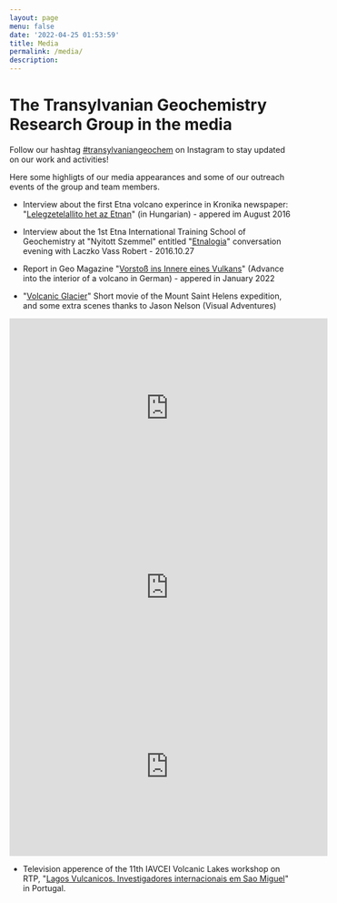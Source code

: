 ```yaml
---
layout: page
menu: false
date: '2022-04-25 01:53:59'
title: Media
permalink: /media/
description: 
---
```

# The Transylvanian Geochemistry Research Group in the media

Follow our hashtag [#transylvaniangeochem](https://www.instagram.com/transylvanian_geochem_rg/) on Instagram to stay updated on our work and activities!

Here some highligts of our media appearances and some of our outreach events of the group and team members.

- Interview about the first Etna volcano experince in Kronika newspaper: "[Lelegzetelallito het az Etnan](https://drive.google.com/file/d/1sPlhTPdnKrvAT4kw3FvELY0IOanbrkWn/view?usp=sharing)" (in Hungarian) - appered im August 2016

- Interview about the 1st Etna International Training School of Geochemistry at "Nyitott Szemmel" entitled "[Etnalogia](https://drive.google.com/file/d/1-e0phcXL16HMzeXATKnb6RdAKbobAm-E/view?usp=sharing)" conversation evening with Laczko Vass Robert - 2016.10.27

- Report in Geo Magazine "[Vorstoß ins Innere eines Vulkans](https://www.geo.de/wissen/mount-st--helens--mein-trip-in-den-feuerberg-31439832.html)" (Advance into the interior of a volcano in German) - appered in January 2022

- "[Volcanic Glacier](https://www.youtube.com/watch?v=F-XPr6kpWP4&t=17s)" Short movie of the Mount Saint Helens expedition, and some extra scenes thanks to Jason Nelson (Visual Adventures) 

<iframe width="560" height="315" src="https://www.youtube.com/embed/F-XPr6kpWP4" title="YouTube video player" frameborder="0" allow="accelerometer; autoplay; clipboard-write; encrypted-media; gyroscope; picture-in-picture" allowfullscreen></iframe>

<iframe width="560" height="315" src="https://www.youtube.com/embed/MVCfNZWki04" title="A World of Snow and Ice | Recent video clips" frameborder="0" allow="accelerometer; autoplay; clipboard-write; encrypted-media; gyroscope; picture-in-picture; web-share" referrerpolicy="strict-origin-when-cross-origin" allowfullscreen></iframe>

<iframe width="560" height="315" src="https://www.youtube.com/embed/Uw-9ytq0x0E" title="Drone flight in the Mt. St. Helens Glacier Caves" frameborder="0" allow="accelerometer; autoplay; clipboard-write; encrypted-media; gyroscope; picture-in-picture; web-share" referrerpolicy="strict-origin-when-cross-origin" allowfullscreen></iframe>

- Television apperence of the 11th IAVCEI Volcanic Lakes workshop on RTP, "[Lagos Vulcanicos. Investigadores internacionais em Sao Miguel](https://www.rtp.pt/noticias/pais/lagos-vulcanicos-investigadores-internacionais-em-sao-miguel_v1511543)" in Portugal.